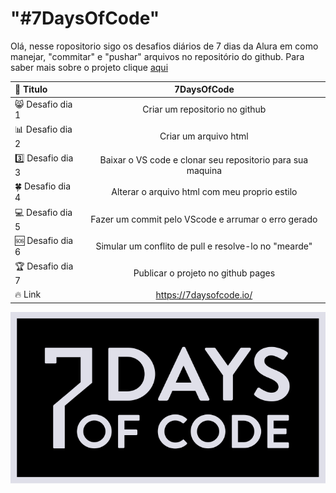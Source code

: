 # "#7DaysOfCode" 

Olá, nesse ropositorio sigo os desafios diários de 7 dias da Alura em como manejar, "commitar" e "pushar" arquivos no repositório do github. 
Para saber mais sobre o projeto clique [aqui](https://7daysofcode.io/)


<div align="center">

  |📙 Titulo | __7DaysOfCode__ |
  |:---------|:----------:|
  |😸 Desafio dia 1| Criar um repositorio no github|
  |📊 Desafio dia 2| Criar um arquivo html | 
  |3️⃣ Desafio dia 3| Baixar o VS code e clonar seu repositorio para sua maquina|
  |🍀 Desafio dia 4| Alterar o arquivo html com meu proprio estilo |
  |💻 Desafio dia 5| Fazer um commit pelo VScode e arrumar o erro gerado|
  |🆘 Desafio dia 6| Simular um conflito de pull e resolve-lo no "mearde"|
  |🏆 Desafio dia 7| Publicar o projeto no github pages |
  |🔥 Link | https://7daysofcode.io/ |
 
</div>

<p align="center">
  <img src="images/7daysofcode.svg#vitrinedev#vitrinedev">
</p>
